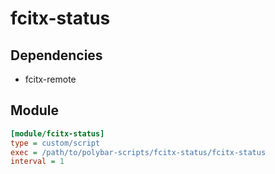 # fcitx-status

## Dependencies

* fcitx-remote

## Module

```ini
[module/fcitx-status]
type = custom/script
exec = /path/to/polybar-scripts/fcitx-status/fcitx-status
interval = 1
```
